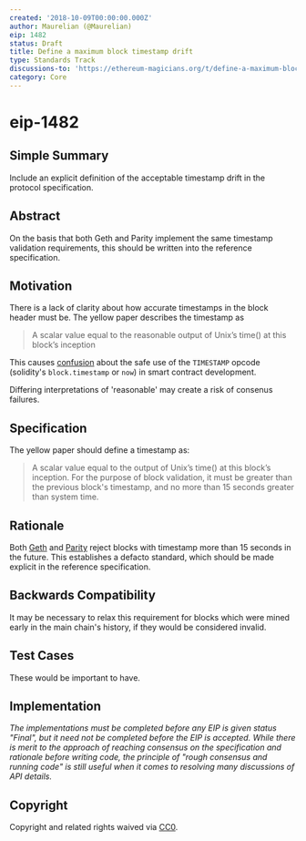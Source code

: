 ```yaml
---
created: '2018-10-09T00:00:00.000Z'
author: Maurelian (@Maurelian)
eip: 1482
status: Draft
title: Define a maximum block timestamp drift
type: Standards Track
discussions-to: 'https://ethereum-magicians.org/t/define-a-maximum-block-timestamp-drift/1556'
category: Core
---
```


# eip-1482

## Simple Summary

Include an explicit definition of the acceptable timestamp drift in the protocol specification.

## Abstract

On the basis that both Geth and Parity implement the same timestamp validation requirements, this should be written into the reference specification.

## Motivation

There is a lack of clarity about how accurate timestamps in the block header must be. The yellow paper describes the timestamp as

> A scalar value equal to the reasonable output of Unix’s time\(\) at this block’s inception

This causes [confusion](https://ethereum.stackexchange.com/questions/5924/how-do-ethereum-mining-nodes-maintain-a-time-consistent-with-the-network/5926#5926) about the safe use of the `TIMESTAMP` opcode \(solidity's `block.timestamp` or `now`\) in smart contract development.

Differing interpretations of 'reasonable' may create a risk of consenus failures.

## Specification

The yellow paper should define a timestamp as:

> A scalar value equal to the output of Unix’s time\(\) at this block’s inception. For the purpose of block validation, it must be greater than the previous block's timestamp, and no more than 15 seconds greater than system time.

## Rationale

Both [Geth](https://github.com/ethereum/go-ethereum/blob/4e474c74dc2ac1d26b339c32064d0bac98775e77/consensus/ethash/consensus.go#L45) and [Parity](https://github.com/paritytech/parity-ethereum/blob/73db5dda8c0109bb6bc1392624875078f973be14/ethcore/src/verification/verification.rs#L296-L307) reject blocks with timestamp more than 15 seconds in the future. This establishes a defacto standard, which should be made explicit in the reference specification.

## Backwards Compatibility

It may be necessary to relax this requirement for blocks which were mined early in the main chain's history, if they would be considered invalid.

## Test Cases

These would be important to have.

## Implementation

_The implementations must be completed before any EIP is given status "Final", but it need not be completed before the EIP is accepted. While there is merit to the approach of reaching consensus on the specification and rationale before writing code, the principle of "rough consensus and running code" is still useful when it comes to resolving many discussions of API details._ 

## Copyright

Copyright and related rights waived via [CC0](https://creativecommons.org/publicdomain/zero/1.0/).

